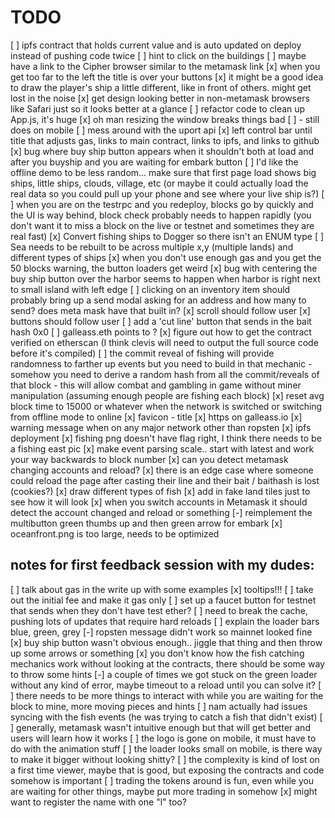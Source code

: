 # TODO
[ ] ipfs contract that holds current value and is auto updated on deploy instead of pushing code twice
[ ] hint to click on the buildings
[ ] maybe have a link to the Cipher browser similar to the metamask link 
[x] when you get too far to the left the title is over your buttons
[x] it might be a good idea to draw the player's ship a little different, like in front of others. might get lost in the noise
[x] get design looking better in non-metamask browsers like Safari just so it looks better at a glance
[ ] refactor code to clean up App.js, it's huge
[x] oh man resizing the window breaks things bad
  [ ] - still does on mobile
[ ] mess around with the uport api
[x] left control bar until title that adjusts gas, links to main contract, links to ipfs, and links to github
[x] bug where buy ship button appears when it shouldn't both at load and after you buyship and you are waiting for embark button
[ ] I'd like the offline demo to be less random... make sure that first page load shows big ships, little ships, clouds, village, etc
      (or maybe it could actually load the real data so you could pull up your phone and see where your live ship is?)
[ ] when you are on the testrpc and you redeploy, blocks go by quickly and the UI is way behind, block check probably needs to happen rapidly
          (you don't want it to miss a block on the live or testnet and sometimes they are real fast)
[x] Convert fishing ships to Dogger so there isn't an ENUM type
[ ] Sea needs to be rebuilt to be across multiple x,y (multiple lands) and different types of ships
[x] when you don't use enough gas and you get the 50 blocks warning, the button loaders get weird
[x] bug with centering the buy ship button over the harbor seems to happen when harbor is right next to small island with left edge
[ ] clicking on an inventory item should probably bring up a send modal asking for an address and how many to send? does meta mask have that built in?
[x] scroll should follow user
[x] buttons should follow user
[ ] add a 'cut line' button that sends in the bait hash 0x0
[ ] galleass.eth points to ?
[x] figure out how to get the contract verified on etherscan (I think clevis will need to output the full source code before it's compiled)
[ ] the commit reveal of fishing will provide randomness to farther up events but you need to build in that mechanic
    - somehow you need to derive a random hash from all the commit/reveals of that block
    - this will allow combat and gambling in game without miner manipulation
      (assuming enough people are fishing each block)
[x] reset avg block time to 15000 or whatever when the network is switched or switching from offline mode to online
[x] favicon - title
[x] https on galleass.io
[x] warning message when on any major network other than ropsten
[x] ipfs deployment
[x] fishing png doesn't have flag right, I think there needs to be a fishing east pic
[x] make event parsing scale.. start with latest and work your way backwards to block number
[x] can you detect metamask changing accounts and reload?
[x] there is an edge case where someone could reload the page after casting their line and their bait / baithash is lost (cookies?)
[x] draw different types of fish
[x] add in fake land tiles just to see how it will look
[x] when you switch accounts in Metamask it should detect the account changed and reload or something
[-] reimplement the multibutton green thumbs up and then green arrow for embark
[x] oceanfront.png is too large, needs to be optimized



notes for first feedback session with my dudes:
-----------------------------------------------
[ ] talk about gas in the write up with some examples
[x] tooltips!!!
[ ] take out the initial fee and make it gas only
[ ] set up a faucet button for testnet that sends when they don't have test ether?
[ ] need to break the cache, pushing lots of updates that require hard reloads
[ ] explain the loader bars blue, green, grey
[-] ropsten message didn't work so mainnet looked fine
[x] buy ship button wasn't obvious enough.. jiggle that thing and then throw up some arrows or something
[x] you don't know how the fish catching mechanics work without looking at the contracts, there should be some way to throw some hints
[-] a couple of times we got stuck on the green loader without any kind of error, maybe timeout to a reload until you can solve it?
[ ] there needs to be more things to interact with while you are waiting for the block to mine, more moving pieces and hints
[ ] nam actually had issues syncing with the fish events (he was trying to catch a fish that didn't exist)
[ ] generally, metamask wasn't intuitive enough but that will get better and users will learn how it works
[ ] the logo is gone on mobile, it must have to do with the animation stuff
[ ] the loader looks small on mobile, is there way to make it bigger without looking shitty?
[ ] the complexity is kind of lost on a first time viewer, maybe that is good, but exposing the contracts and code somehow is important
[ ] trading the tokens around is fun, even while you are waiting for other things, maybe put more trading in somehow
[x] might want to register the name with one "l" too?

